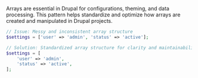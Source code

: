Arrays are essential in Drupal for configurations, theming, and data processing. This pattern helps standardize and optimize how arrays are created and manipulated in Drupal projects.

```php
// Issue: Messy and inconsistent array structure
$settings = ['user' => 'admin', 'status' => 'active'];

// Solution: Standardized array structure for clarity and maintainability
$settings = [
    'user' => 'admin',
    'status' => 'active',
];
```

<!-- Codacy PatPatBot reviewed: 2024-06-19T13:37:36.091Z -->
